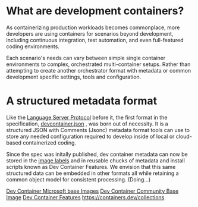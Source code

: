 # What are development containers?
As containerizing production workloads becomes commonplace, more developers are using containers for scenarios beyond development, including continuous integration, test automation, and even full-featured coding environments.

Each scenario's needs can vary between simple single container environments to complex, orchestrated multi-container setups. Rather than attempting to create another orchestrator format with metadata or common development specific settings, tools and configuration.

# A structured metadata format
Like the [Language Server Protocol](https://microsoft.github.io/language-server-protocol/) before it, the first format in the specification, [devcontainer.json](https://containers.dev/implementors/json_reference/) , was born out of necessity. It is a structured JSON with Comments (Jsonc) metadata format tools can use to store any needed configuration required to develop inside of local or cloud-based containerized coding.

Since the spec was initally published, dev container metadata can now be stored in the [image labels](https://containers.dev/implementors/spec/#image-metadata) and in reusable chucks of metadata and install scripts known as Dev Container Features. We envision that this same structured data can be embedded in other formats all while retaining a common object model for consistent processing. 
(Doing...)


[Dev Container Microsoft base Images](https://mcr.microsoft.com/en-us/catalog?search=devcontainer&type=partial)
[Dev Container Community Base Image](https://containers.dev/templates)
[Dev Container Features](https://containers.dev/features)
https://containers.dev/collections